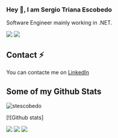 ### Hey 👋, I am Sergio Triana Escobedo

Software Engineer mainly working in .NET.

[![](https://img.shields.io/badge/-@stescobedo92-%23181717?style=flat-square&logo=github)](https://github.com/stescobedo92)
[![](https://img.shields.io/badge/-Sergio%20Triana%20Escobedo-blue?logo=linkedin&style=flat-square&logoColor=white)](https://www.linkedin.com/in/sergio-triana-escobedo-81a452b9)

## Contact ⚡

You can contacte me on [LinkedIn](https://www.linkedin.com/in/sergio-triana-escobedo-81a452b9)

## Some of my Github Stats
<p align=left> <img src=https://komarev.com/ghpvc/?username=stescobedo92 alt=stescobedo /> </p>

[![Github stats]

![](https://raw.githubusercontent.com/stescobedo92/profile_summary_cards/master/profile-summary-card-output/dracula/0-profile-details.svg)
![](https://raw.githubusercontent.com/stescobedo92/profile_summary_cards/master/profile-summary-card-output/dracula/1-repos-per-language.svg)
![](https://raw.githubusercontent.com/stescobedo92/profile_summary_cards/master/profile-summary-card-output/dracula/2-most-commit-language.svg)
